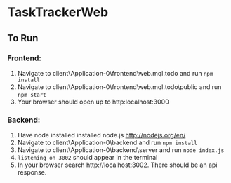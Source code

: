 # TaskTrackerWeb

## To Run

### Frontend: 
1. Navigate to client\Application-0\frontend\web.mql.todo and run `npm install`
2. Navigate to client\Application-0\frontend\web.mql.todo\public and run `npm start`
3. Your browser should open up to http:localhost:3000

### Backend:
1. Have node installed installed node.js http://nodejs.org/en/
2. Navigate to client\Application-0\backend and run `npm install`
3. Navigate to client\Application-0\backend\server and run `node index.js`
4. `listening on 3002` should appear in the terminal
5. In your browser search http://localhost:3002. There should be an api response.
